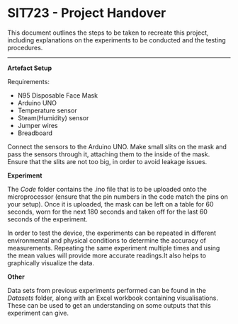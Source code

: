 # SIT723 - Project Handover

This document outlines the steps to be taken to recreate this project, including explanations on the experiments to be conducted and the testing procedures.

****

**Artefact Setup**

Requirements: 
- N95 Disposable Face Mask
- Arduino UNO
- Temperature sensor
- Steam(Humidity) sensor
- Jumper wires
- Breadboard

Connect the sensors to the Arduino UNO. Make small slits on the mask and pass the sensors through it, attaching them to the inside of the mask. Ensure that the slits are not too big, in order to avoid leakage issues.

**Experiment**

The *Code* folder contains the .ino file that is to be uploaded onto the microprocessor (ensure that the pin numbers in the code match the pins on your setup). Once it is uploaded, the mask can be left on a table for 60 seconds, worn for the next 180 seconds and taken off for the last 60 seconds of the experiment. 

In order to test the device, the experiments can be repeated in different environmental and physical conditions to determine the accuracy of measurements. Repeating the same experiment multiple times and using the mean values will provide more accurate readings.It also helps to graphically visualize the data. 

**Other**

Data sets from previous experiments performed can be found in the _Datasets_ folder, along with an Excel workbook containing visualisations. These can be used to get an understanding on some outputs that this experiment can give.
